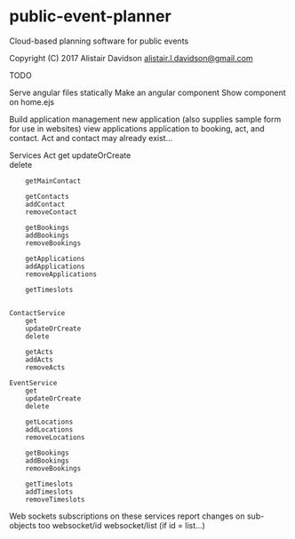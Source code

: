 # public-event-planner

Cloud-based planning software for public events

Copyright (C) 2017 Alistair Davidson <alistair.l.davidson@gmail.com>

TODO

Serve angular files statically
Make an angular component
Show component on home.ejs


Build application management
    new application (also supplies sample form for use in websites)
    view applications
    application to booking, act, and contact. Act and contact may already exist...



Services
    Act
        get
        updateOrCreate        
        delete
        
        getMainContact

        getContacts
        addContact
        removeContact

        getBookings
        addBookings
        removeBookings

        getApplications
        addApplications
        removeApplications

        getTimeslots
        

    ContactService
        get        
        updateOrCreate
        delete
        
        getActs
        addActs
        removeActs

    EventService
        get        
        updateOrCreate
        delete
        
        getLocations
        addLocations
        removeLocations

        getBookings
        addBookings
        removeBookings

        getTimeslots
        addTimeslots
        removeTimeslots

Web sockets subscriptions on these services report changes on sub-objects too
    websocket/id
    websocket/list (if id = list...)

